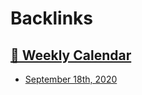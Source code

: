 
# Backlinks
## [  📅  Weekly Calendar](<  📅  Weekly Calendar.md>)
- [September 18th, 2020](<September 18th, 2020.md>)

